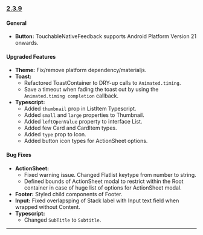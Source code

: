 ### [2.3.9](https://github.com/GeekyAnts/NativeBase/releases/tag/v2.3.9)

#### General

-   **Button:** TouchableNativeFeedback supports Android Platform Version 21 onwards.


#### Upgraded Features
-   **Theme:** Fix/remove platform dependency/materialjs.
-   **Toast:**
    -   Refactored ToastContainer to DRY-up calls to `Animated.timing`.
    -   Save a timeout when fading the toast out by using the `Animated.timing completion` callback.
-   **Typescript:**
    -   Added `thumbnail` prop in ListItem Typescript.
    -   Added `small` and `large` properties to Thumbnail.
    -   Added `leftOpenValue` property to interface List.
    -   Added few Card and CardItem types.
    -   Added `type` prop to Icon.
    -   Added button icon types for ActionSheet options.


#### Bug Fixes
-   **ActionSheet:**
    -   Fixed warning issue. Changed Flatlist keytype from number to string.
    -   Defined bounds of ActionSheet modal to restrict within the Root container in case of huge list of options for ActionSheet modal.
-   **Footer:** Styled child components of Footer.
-   **Input:** Fixed overlapsping of Stack label with Input text field when wrapped without Content.
-   **Typescript:**
    -   Changed `SubTitle` to `Subtitle`.


<hr>
